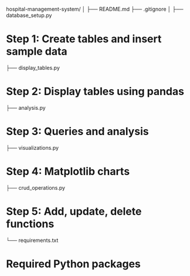 hospital-management-system/
│
├── README.md
├── .gitignore
│
├── database_setup.py          
# Step 1: Create tables and insert sample data
├── display_tables.py          
# Step 2: Display tables using pandas
├── analysis.py                
# Step 3: Queries and analysis
├── visualizations.py          
# Step 4: Matplotlib charts
├── crud_operations.py         
# Step 5: Add, update, delete functions
└── requirements.txt           
# Required Python packages
